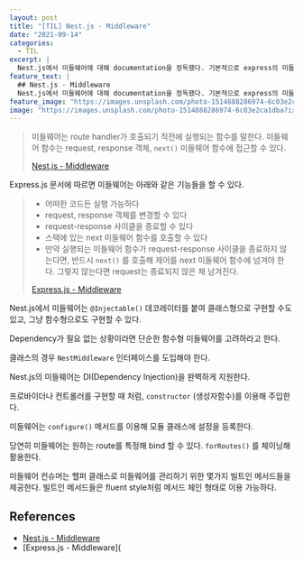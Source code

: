 ```yaml
---
layout: post
title: "[TIL] Nest.js - Middleware"
date: "2021-09-14"
categories:
  - TIL
excerpt: |
  Nest.js에서 미들웨어에 대해 documentation을 정독했다. 기본적으로 express의 미들웨어와 동일한 컨셉이지만, DI와 같이 Nest.js에 필요한 컨셉들이 추가되어 있다.
feature_text: |
  ## Nest.js - Middleware
  Nest.js에서 미들웨어에 대해 documentation을 정독했다. 기본적으로 express의 미들웨어와 동일한 컨셉이지만, DI와 같이 Nest.js에 필요한 컨셉들이 추가되어 있다.
feature_image: "https://images.unsplash.com/photo-1514888286974-6c03e2ca1dba?ixid=MnwxMjA3fDB8MHxwaG90by1wYWdlfHx8fGVufDB8fHx8&ixlib=rb-1.2.1&auto=format&fit=crop&w=1927&q=80"
image: "https://images.unsplash.com/photo-1514888286974-6c03e2ca1dba?ixid=MnwxMjA3fDB8MHxwaG90by1wYWdlfHx8fGVufDB8fHx8&ixlib=rb-1.2.1&auto=format&fit=crop&w=1927&q=80"
---
```


> 미들웨어는 route handler가 호출되기 직전에 실행되는 함수를 말한다. 미들웨어 함수는 request, response 객체, `next()` 미들웨어 함수에 접근할 수 있다.
>
> [Nest.js - Middleware](https://docs.nestjs.com/middleware)

Express.js 문서에 따르면 미들웨어는 아래와 같은 기능들을 할 수 있다.

> - 어떠한 코드든 실행 가능하다
> - request, response 객체를 변경할 수 있다
> - request-response 사이클을 종료할 수 있다
> - 스택에 있는 next 미들웨어 함수를 호출할 수 있다
> - 만약 실행되는 미들웨어 함수가 request-response 사이클을 종료하지 않는다면, 반드시 `next()` 를 호출해 제어를 next 미들웨어 함수에 넘겨야 한다. 그렇지 않는다면 request는 종료되지 않은 채 남겨진다.
>
> [Express.js - Middleware](https://expressjs.com/en/guide/using-middleware.html)

Nest.js에서 미들웨어는 `@Injectable()` 데코레이터를 붙여 클래스형으로 구현할 수도 있고, 그냥 함수형으로도 구현할 수 있다.

Dependency가 필요 없는 상황이라면 단순한 함수형 미들웨어를 고려하라고 한다.

클래스의 경우 `NestMiddleware` 인터페이스를 도입해야 한다.

Nest.js의 미들웨어는 DI(Dependency Injection)을 완벽하게 지원한다.

프로바이더나 컨트롤러를 구현할 때 처럼, `constructor` (생성자함수)를 이용해 주입한다.

미들웨어는 `configure()` 메서드를 이용해 모듈 클래스에 설정을 등록한다.

당연히 미들웨어는 원하는 route를 특정해 bind 할 수 있다. `forRoutes()` 를 체이닝해 활용한다.

미들웨어 컨슈머는 헬퍼 클래스로 미들웨어를 관리하기 위한 몇가지 빌트인 메서드들을 제공한다. 빌트인 메서드들은 fluent style처럼 메서드 체인 형태로 이용 가능하다.

## References

- [Nest.js - Middleware](https://docs.nestjs.com/middleware)
- [Express.js - Middleware](
